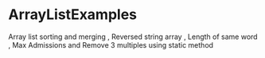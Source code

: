 # ArrayListExamples
Array list sorting and merging , Reversed string  array , Length of same word , Max Admissions and Remove 3 multiples using static method
